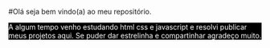 #Olá seja bem vindo(a) ao meu repositório.

 <p style = "background-color: black; color: white">A algum tempo venho estudando html css e javascript e resolvi publicar meus projetos aqui. Se puder dar estrelinha e compartinhar agradeço muito.</p>
 




